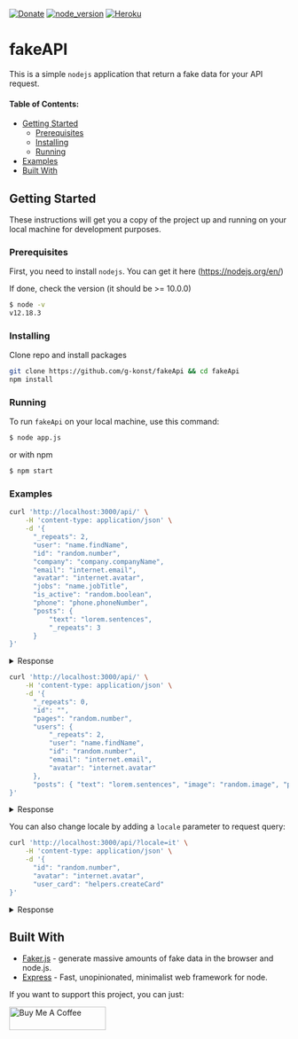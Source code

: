 [![Donate](https://img.shields.io/badge/PayPal-Donate-coral.svg?logo=paypal)](https://www.paypal.com/cgi-bin/webscr?cmd=_s-xclick&hosted_button_id=TLYVDH7FVHDLS)
[![node_version](https://img.shields.io/badge/node-%3E%3D10.0.0-brightgreen.svg?logo=Node.js&logoColor=white)](https://nodejs.org/en/)
[![Heroku](https://img.shields.io/badge/Heroku-fakeapi-blueviolet.svg?logo=Heroku)](https://gkonst-fakeapi.herokuapp.com/)

# fakeAPI

This is a simple `nodejs` application that return a fake data for your API request.

#### Table of Contents:
 - [Getting Started](#getting-started)
   * [Prerequisites](#prerequisites)
   * [Installing](#installing)
   * [Running](#running)
 - [Examples](#examples)
 - [Built With](#built-with)

## Getting Started

These instructions will get you a copy of the project up and running on your local machine for development purposes.

### Prerequisites

First, you need to install `nodejs`. You can get it here (https://nodejs.org/en/)

If done, check the version (it should be >= 10.0.0)
```bash
$ node -v
v12.18.3
```

### Installing

Clone repo and install packages
```bash
git clone https://github.com/g-konst/fakeApi && cd fakeApi
npm install
```

### Running

To run `fakeApi` on your local machine, use this command:
```bash
$ node app.js
```
or with npm
```bash
$ npm start
```

### Examples

```bash
curl 'http://localhost:3000/api/' \
    -H 'content-type: application/json' \
    -d '{
      "_repeats": 2,
      "user": "name.findName",
      "id": "random.number",
      "company": "company.companyName",
      "email": "internet.email",
      "avatar": "internet.avatar",
      "jobs": "name.jobTitle",
      "is_active": "random.boolean",
      "phone": "phone.phoneNumber",
      "posts": {
          "text": "lorem.sentences",
          "_repeats": 3
      }
}'
```

<details>
  <summary>Response</summary>

```json
[
    {
        "user": "Muriel Lind",
        "id": 19287,
        "company": "Little LLC",
        "email": "Kaela27@gmail.com",
        "avatar": "https://s3.amazonaws.com/uifaces/faces/twitter/davidhemphill/128.jpg",
        "jobs": "National Group Executive",
        "is_active": false,
        "phone": "447-661-3540",
        "posts": [
            {
                "text": "Ut et voluptatem atque mollitia exercitationem nihil voluptatibus doloribus reprehenderit. Cumque voluptatem dignissimos nihil eos voluptates earum deleniti.",
                "id": 0
            },
            {
                "text": "Dolorem inventore corporis ea asperiores iste. Esse qui ducimus sequi adipisci animi ratione. Perspiciatis labore consequatur placeat doloribus similique ipsum.",
                "id": 1
            },
            {
                "text": "Incidunt aliquam ea qui officia earum animi neque. Voluptatem sed ad incidunt in provident voluptatem. Voluptas error cum. Debitis a doloremque officia laudantium.",
                "id": 2
            }
        ]
    },
    {
        "user": "Shemar Schmidt",
        "id": 58963,
        "company": "O'Reilly - Schuppe",
        "email": "Savannah.Kertzmann98@yahoo.com",
        "avatar": "https://s3.amazonaws.com/uifaces/faces/twitter/rude/128.jpg",
        "jobs": "Human Metrics Supervisor",
        "is_active": false,
        "phone": "390.219.0639",
        "posts": [
            {
                "text": "Exercitationem modi sit. Ducimus eum aliquam saepe natus enim quae architecto. Fugiat nisi voluptatem quisquam placeat.",
                "id": 0
            },
            {
                "text": "Architecto rerum aperiam recusandae est nam culpa. Dolorum sint in.",
                "id": 1
            },
            {
                "text": "Tempora aliquid repudiandae doloremque optio. Qui molestias possimus qui et distinctio. Odio praesentium occaecati. Impedit unde recusandae quidem. Ratione voluptatum quia debitis laborum. Quae aut officiis aliquid ab exercitationem aperiam aut architecto.",
                "id": 2
            }
        ]
    }
]
```
</details>

```bash
curl 'http://localhost:3000/api/' \
    -H 'content-type: application/json' \
    -d '{
      "_repeats": 0,
      "id": "",
      "pages": "random.number",
      "users": {
          "_repeats": 2,
          "user": "name.findName",
          "id": "random.number",
          "email": "internet.email",
          "avatar": "internet.avatar"
      },
      "posts": { "text": "lorem.sentences", "image": "random.image", "post_date": "date.past", "_repeats": 5 }
}'

```

<details>
  <summary>Response</summary>

```json
{
    "id": 0,
    "pages": 66582,
    "users": [
        {
            "user": "Stefanie Gleason V",
            "id": 91768,
            "email": "Monserrat_Crist1@gmail.com",
            "avatar": "https://s3.amazonaws.com/uifaces/faces/twitter/ainsleywagon/128.jpg"
        },
        {
            "user": "Justus Torp",
            "id": 98365,
            "email": "Kasandra60@yahoo.com",
            "avatar": "https://s3.amazonaws.com/uifaces/faces/twitter/eugeneeweb/128.jpg"
        }
    ],
    "posts": [
        {
            "text": "Et quia reprehenderit magni quia qui a. Nemo et atque consequuntur sunt deleniti vero blanditiis nostrum odit. Occaecati aliquam nihil sit. Et qui mollitia nihil et perspiciatis.",
            "image": "http://lorempixel.com/640/480/food",
            "post_date": "2020-07-15T07:56:47.498Z",
            "id": 0
        },
        {
            "text": "Ad eos alias non nemo velit culpa dolores id iure. Quibusdam reiciendis aliquam aut.",
            "image": "http://lorempixel.com/640/480/animals",
            "post_date": "2019-10-18T22:48:21.956Z",
            "id": 1
        },
        {
            "text": "Quos veritatis natus molestiae sed est repudiandae provident aperiam. Mollitia sunt quia ipsam aut et temporibus est necessitatibus. Odio minus debitis.",
            "image": "http://lorempixel.com/640/480/fashion",
            "post_date": "2020-02-08T23:05:27.043Z",
            "id": 2
        },
        {
            "text": "Accusamus aut qui quidem dicta fuga recusandae laboriosam totam. Dicta rerum sed ut voluptatibus repellat perspiciatis quo. Consequatur velit vero minima hic dolorem.",
            "image": "http://lorempixel.com/640/480/animals",
            "post_date": "2020-04-17T19:01:21.657Z",
            "id": 3
        },
        {
            "text": "Deleniti consequuntur et sed eaque rerum iure veritatis fuga. Quam molestias quod fuga accusantium. Ea iste qui qui molestiae autem provident et modi.",
            "image": "http://lorempixel.com/640/480/animals",
            "post_date": "2019-09-22T01:37:39.868Z",
            "id": 4
        }
    ]
}
```

</details>

You can also change locale by adding a `locale` parameter to request query:

```bash
curl 'http://localhost:3000/api/?locale=it' \
    -H 'content-type: application/json' \
    -d '{
      "id": "random.number",
      "avatar": "internet.avatar",
      "user_card": "helpers.createCard"
}'

```

<details>
  <summary>Response</summary>

```json
[
    {
        "id": 2314,
        "avatar": "https://s3.amazonaws.com/uifaces/faces/twitter/dzantievm/128.jpg",
        "user_card": {
            "name": "Giancarlo Rizzi",
            "username": "Ingrid93",
            "email": "Odino.Vitali@email.it",
            "address": {
                "streetA": "Martinelli Via",
                "streetB": "45009 D'amico Rotonda",
                "streetC": "3774 Ferrari Strada Suite 457",
                "streetD": "Suite 522",
                "city": "Sesto Deborah",
                "state": "Monza e della Brianza",
                "country": "Georgia",
                "zipcode": "28909",
                "geo": {
                    "lat": "-55.5395",
                    "lng": "90.5205"
                }
            },
            "phone": "017 667 6626",
            "website": "odino.org",
            "company": {
                "name": "Cattaneo e figli",
                "catchPhrase": "nazionale programmabile Paradigma",
                "bs": "mission-critical guida modelli"
            },
            "posts": [
                {
                    "words": "assumenda inventore ullam",
                    "sentence": "Enim aut id ut ipsa illo veritatis quo omnis.",
                    "sentences": "Illo facere fuga reprehenderit cupiditate ea sit. Fugit a et maiores est. Id omnis beatae similique natus placeat commodi. Corporis voluptatem dolorum expedita placeat omnis dolorem accusamus.",
                    "paragraph": "Ut sed voluptatem consequuntur ex debitis molestiae sed sint. Quia neque doloremque quia nihil et est enim. Suscipit magni natus nihil sit. Tempora tempora aut temporibus sit autem alias."
                },
                {
                    "words": "tenetur explicabo consequatur",
                    "sentence": "Repellat possimus praesentium quia eligendi.",
                    "sentences": "Omnis non sint cum dolore minus et. Recusandae ex sed quo qui fuga. Non voluptatem placeat vero et rerum reiciendis. Earum possimus id aut doloremque recusandae molestiae. Et facilis nostrum voluptatem aut voluptate maiores assumenda et.",
                    "paragraph": "Officiis qui quia. Quae omnis molestias deleniti dolorum ut aut id. Dolores libero corporis nobis et ut fuga. Neque rerum laboriosam est ipsum nihil id et et est."
                },
                {
                    "words": "enim ea distinctio",
                    "sentence": "Est earum aliquid dolorem magnam perferendis.",
                    "sentences": "Aut ut eum est sunt voluptatem laboriosam praesentium doloremque ducimus. Libero cupiditate saepe illo dolorem excepturi earum molestias illo. Et provident nam et. Ut porro quasi aut.",
                    "paragraph": "Culpa praesentium asperiores id et a est dolorem quia neque. Eveniet voluptate et. Sint tempore excepturi odit debitis error iure ex rerum in. Pariatur voluptates qui qui possimus sed est aut voluptas."
                }
            ],
            "accountHistory": [
                {
                    "amount": "825.17",
                    "date": "2012-02-02T00:00:00.000Z",
                    "business": "Negri, Romano and Fontana",
                    "name": "Credit Card Account 1820",
                    "type": "deposit",
                    "account": "85827485"
                },
                {
                    "amount": "470.66",
                    "date": "2012-02-02T00:00:00.000Z",
                    "business": "Carbon, Bernardi and Rizzi",
                    "name": "Investment Account 5741",
                    "type": "invoice",
                    "account": "18964923"
                },
                {
                    "amount": "265.48",
                    "date": "2012-02-02T00:00:00.000Z",
                    "business": "Lombardi SPA",
                    "name": "Checking Account 8190",
                    "type": "invoice",
                    "account": "00521733"
                }
            ]
        }
    }
]
```
</details>

## Built With

* [Faker.js](https://www.npmjs.com/package/faker) - generate massive amounts of fake data in the browser and node.js.
* [Express](https://www.npmjs.com/package/express) - Fast, unopinionated, minimalist web framework for node.

If you want to support this project, you can just:

<a href="https://www.buymeacoffee.com/FKCYvTtue" target="_blank"><img src="https://www.buymeacoffee.com/assets/img/custom_images/orange_img.png" alt="Buy Me A Coffee" style="height: 42px !important; width: 174px !important" ></a>
